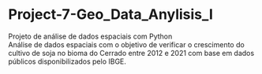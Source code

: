 # Project-7-Geo_Data_Anylisis_I
Projeto de análise de dados espaciais com Python \
Análise de dados espaciais com o objetivo de verificar o crescimento do cultivo de soja no bioma do Cerrado entre 2012 e 2021 com base em dados públicos disponibilizados pelo IBGE. 
